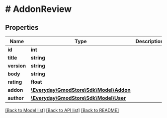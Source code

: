 # # AddonReview

## Properties

Name | Type | Description | Notes
------------ | ------------- | ------------- | -------------
**id** | **int** |  | [optional] 
**title** | **string** |  | [optional] 
**version** | **string** |  | [optional] 
**body** | **string** |  | [optional] 
**rating** | **float** |  | [optional] 
**addon** | [**\Everyday\GmodStore\Sdk\Model\Addon**](Addon.md) |  | [optional] 
**author** | [**\Everyday\GmodStore\Sdk\Model\User**](User.md) |  | [optional] 

[[Back to Model list]](../../README.md#documentation-for-models) [[Back to API list]](../../README.md#documentation-for-api-endpoints) [[Back to README]](../../README.md)


